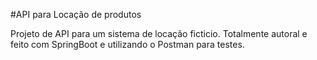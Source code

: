 #API para Locação de produtos

Projeto de API para um sistema de locação ficticio.
Totalmente autoral e feito com SpringBoot e utilizando o Postman para testes.
